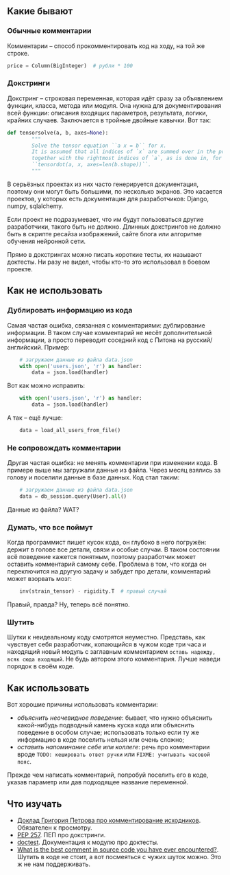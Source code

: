 ## Какие бывают

### Обычные комментарии

Комментарии – способ прокомментировать код на ходу, на той же строке. 

```python
price = Column(BigInteger)  # рубли * 100
```

### Докстринги

Докстринг – строковая переменная, которая идёт сразу за объявлением функции, класса, метода или модуля.
Она нужна для документирования всей функции: описания входящих параметров, результата, логики, крайних случаев.
Заключается в тройные двойные кавычки. Вот так:

```python
def tensorsolve(a, b, axes=None):
        """
        Solve the tensor equation ``a x = b`` for x.
        It is assumed that all indices of `x` are summed over in the product,
        together with the rightmost indices of `a`, as is done in, for example,
        ``tensordot(a, x, axes=len(b.shape))``.
        """
```

В серьёзных проектах из них часто генерируется документация, поэтому они могут быть большими, по несколько экранов.
Это касается проектов, у которых есть документация для разработчиков: Django, numpy, sqlalchemy.

Если проект не подразумевает, что им будут пользоваться другие разработчики, такого быть не должно.
Длинных докстрингов не должно быть в скрипте ресайза изображений, сайте блога или алгоритме обучения нейронной сети.

Прямо в докстрингах можно писать короткие тесты, их называют доктесты. Ни разу не видел, чтобы кто-то
это использовал в боевом проекте.


## Как не использовать


### Дублировать информацию из кода

Самая частая ошибка, связанная с комментариями: дублирование информации.
В таком случае комментарий не несёт дополнительной информации, а просто переводит соседний код
с Питона на русский/английский. Пример:

```python
    # загружаем данные из файла data.json
    with open('users.json', 'r') as handler:
        data = json.load(handler)
```

Вот как можно исправить:

```python
    with open('users.json', 'r') as handler:
        data = json.load(handler)
```

А так – ещё лучше:

```python
    data = load_all_users_from_file()
```

### Не сопровождать комментарии

Другая частая ошибка: не менять комментарии при изменении кода. В примере выше мы загружали данные из файла. 
Через месяц взялись за голову и поселили данные в базе данных. Код стал таким:

```python
    # загружаем данные из файла data.json
    data = db_session.query(User).all()
```

Данные из файла? WAT?


### Думать, что все поймут

Когда программист пишет кусок кода, он глубоко в него погружён: держит в голове все детали, связи и особые случаи.
В таком состоянии всё поведение кажется понятным, поэтому разработчик может оставить комментарий самому себе.
Проблема в том, что когда он переключится на другую задачу и забудет про детали, комментарий может взорвать мозг:

```python
    inv(strain_tensor) - rigidity.T  # правый случай
```

Правый, правда? Ну, теперь всё понятно.


### Шутить

Шутки к неидеальному коду смотрятся неуместно. Представь, как чувствует себя разработчик, копающийся в чужом
коде три часа и находящий новый модуль с заглавным комментарием `оставь надежду, всяк сюда входящий`.
Не будь автором этого комментария. Лучше наведи порядок в своём коде.


## Как использовать

Вот хорошие причины использовать комментарии:

- *объяснить неочевидное поведение*: бывает, что нужно объяснить какой-нибудь подводный камень куска кода
  или объяснить поведение в особом случае; использовать только если ту же информацию в коде поселить нельзя или
  очень сложно;
- *оставить напоминание себе или коллеге*: речь про комментарии вроде `TODO: кешировать ответ ручки`
  или `FIXME: учитывать часовой пояс`.

Прежде чем написать комментарий, попробуй поселить его в коде, указав параметр или дав подходящее название переменной.


## Что изучать

- [Доклад Григория Петрова про комментирование исходников](https://www.youtube.com/watch?v=-SRUctRR_4s). Обязателен к просмотру.
- [PEP 257](https://www.python.org/dev/peps/pep-0257/). ПЕП про докстринги.
- [doctest](https://docs.python.org/3.5/library/doctest.html). Документация к модулю про доктесты.
- [What is the best comment in source code you have ever encountered?](http://stackoverflow.com/questions/184618/). Шутить в коде не стоит, а вот посмеяться с чужих шуток можно. Это ж не нам поддерживать.
